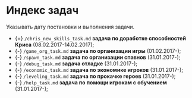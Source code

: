 # Индекс задач
Указывать дату постановки и выполнения задачи.

* {+} `/chris_new_skills_task.md` **задача по доработке способностей Криса** (08.02.2017-14.02.2017);
* {-} `/game_org_task.md` **задача по организации игры** (01.02.2017-);
* {-} `/spawn_task.md` **задача по организации спавнов** (31.01.2017-);
* {-} `/debug_task.md` **задача отладке** (31.01.2017-);
* {-} `/economic_task.md` **задача по экономике игроков** (31.01.2017-);
* {-} `/leveling_task.md` **задача по прокачке героев** (31.01.2017-);
* {-} `/help_task.md` **задача по помощи игрокам с обучением** (31.01.2017-);